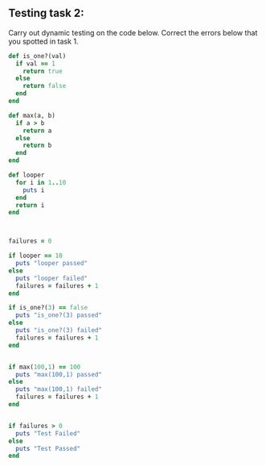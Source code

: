 ## Testing task 2:

Carry out dynamic testing on the code below.
Correct the errors below that you spotted in task 1.

```ruby
def is_one?(val)
  if val == 1
    return true
  else
    return false
  end
end

def max(a, b)
  if a > b
    return a
  else
    return b
  end
end

def looper
  for i in 1..10
    puts i
  end
  return i
end



failures = 0

if looper == 10
  puts "looper passed"
else
  puts "looper failed"
  failures = failures + 1
end

if is_one?(3) == false
  puts "is_one?(3) passed"
else
  puts "is_one?(3) failed"
  failures = failures + 1
end


if max(100,1) == 100
  puts "max(100,1) passed"
else
  puts "max(100,1) failed"
  failures = failures + 1
end


if failures > 0
  puts "Test Failed"
else
  puts "Test Passed"
end
```
